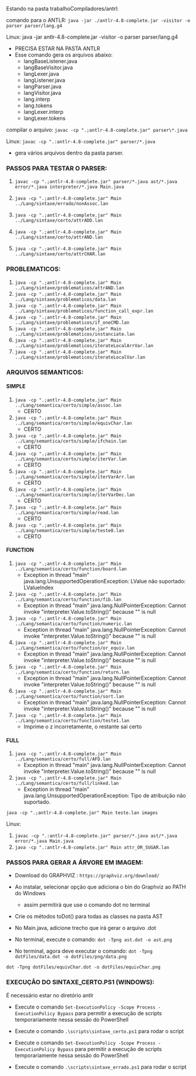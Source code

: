 Estando na pasta trabalhoCompiladores/antrl:

comando para o ANTLR:
`java -jar ./antlr-4.8-complete.jar -visitor -o parser parser/lang.g4`

Linux:
java -jar antlr-4.8-complete.jar -visitor -o parser parser/lang.g4

- PRECISA ESTAR NA PASTA ANTLR
- Esse comando gera os arquivos abaixo:
  - langBaseListener.java
  - langBaseVisitor.java
  - langLexer.java
  - langListener.java
  - langParser.java
  - langVisitor.java
  - lang.interp
  - lang.tokens
  - langLexer.interp
  - langLexer.tokens

compilar o arquivo:
`javac -cp ".;antlr-4.8-complete.jar" parser\*.java`

Linux:
`javac -cp ".:antlr-4.8-complete.jar" parser/*.java`

- gera vários arquivos dentro da pasta parser.

### PASSOS PARA TESTAR O PARSER:

<!-- 1. javac -cp ".;antlr-4.8-complete.jar" parser\*.java
2. javac -cp ".;antlr-4.8-complete.jar" Main.java -->

1. `javac -cp ".;antlr-4.8-complete.jar" parser/*.java ast/*.java error/*.java interpreter/*.java Main.java`
2. `java -cp ".;antlr-4.8-complete.jar" Main ../Lang/sintaxe/errado/nonAssoc.lan`
3. `java -cp ".;antlr-4.8-complete.jar" Main ../Lang/sintaxe/certo/attrADD.lan`
4. `java -cp ".;antlr-4.8-complete.jar" Main ../Lang/sintaxe/certo/attrAND.lan`

5. `java -cp ".;antlr-4.8-complete.jar" Main ../Lang/sintaxe/certo/attrCHAR.lan`

### PROBLEMATICOS:

1. `java -cp ".;antlr-4.8-complete.jar" Main ../Lang/sintaxe/problematicos/attrAND.lan`
2. `java -cp ".;antlr-4.8-complete.jar" Main ../Lang/sintaxe/problematicos/data.lan`
3. `java -cp ".;antlr-4.8-complete.jar" Main ../Lang/sintaxe/problematicos/function_call_expr.lan`
4. `java -cp ".;antlr-4.8-complete.jar" Main ../Lang/sintaxe/problematicos/if_oneCMD.lan`
5. `java -cp ".;antlr-4.8-complete.jar" Main ../Lang/sintaxe/problematicos/instanciate.lan`
6. `java -cp ".;antlr-4.8-complete.jar" Main ../Lang/sintaxe/problematicos/iterateLocalArrVar.lan`
7. `java -cp ".;antlr-4.8-complete.jar" Main ../Lang/sintaxe/problematicos/iterateLocalVar.lan`

### ARQUIVOS SEMANTICOS:

#### SIMPLE

1. `java -cp ".;antlr-4.8-complete.jar" Main ../Lang/semantica/certo/simple/assoc.lan`
   - CERTO
2. `java -cp ".;antlr-4.8-complete.jar" Main ../Lang/semantica/certo/simple/equivChar.lan`
   - CERTO
3. `java -cp ".;antlr-4.8-complete.jar" Main ../Lang/semantica/certo/simple/ifchain.lan`
   - CERTO
4. `java -cp ".;antlr-4.8-complete.jar" Main ../Lang/semantica/certo/simple/iterVar.lan`
   - CERTO
5. `java -cp ".;antlr-4.8-complete.jar" Main ../Lang/semantica/certo/simple/iterVarArr.lan`
   - CERTO
6. `java -cp ".;antlr-4.8-complete.jar" Main ../Lang/semantica/certo/simple/iterVarDec.lan`
   - CERTO
7. `java -cp ".;antlr-4.8-complete.jar" Main ../Lang/semantica/certo/simple/read.lan`
   - CERTO
8. `java -cp ".;antlr-4.8-complete.jar" Main ../Lang/semantica/certo/simple/teste0.lan`
   - CERTO

#### FUNCTION

1. `java -cp ".;antlr-4.8-complete.jar" Main ../Lang/semantica/certo/function/board.lan`
   - Exception in thread "main" java.lang.UnsupportedOperationException: LValue não suportado: LValueIndex
2. `java -cp ".;antlr-4.8-complete.jar" Main ../Lang/semantica/certo/function/fib.lan`
   - Exception in thread "main" java.lang.NullPointerException: Cannot invoke "interpreter.Value.toString()" because "<local2>" is null
3. `java -cp ".;antlr-4.8-complete.jar" Main ../Lang/semantica/certo/function/numeric.lan`
   - Exception in thread "main" java.lang.NullPointerException: Cannot invoke "interpreter.Value.toString()" because "<local2>" is null
4. `java -cp ".;antlr-4.8-complete.jar" Main ../Lang/semantica/certo/function/or_equiv.lan`
   - Exception in thread "main" java.lang.NullPointerException: Cannot invoke "interpreter.Value.toString()" because "<local2>" is null
5. `java -cp ".;antlr-4.8-complete.jar" Main ../Lang/semantica/certo/function/return.lan`
   - Exception in thread "main" java.lang.NullPointerException: Cannot invoke "interpreter.Value.toString()" because "<local2>" is null
6. `java -cp ".;antlr-4.8-complete.jar" Main ../Lang/semantica/certo/function/sort.lan`
   - Exception in thread "main" java.lang.NullPointerException: Cannot invoke "interpreter.Value.toString()" because "<local2>" is null
7. `java -cp ".;antlr-4.8-complete.jar" Main ../Lang/semantica/certo/function/teste1.lan`
   - Imprime o z incorretamente, o restante sai certo

#### FULL

1. `java -cp ".;antlr-4.8-complete.jar" Main ../Lang/semantica/certo/full/AFD.lan`
   - Exception in thread "main" java.lang.NullPointerException: Cannot invoke "interpreter.Value.toString()" because "<local2>" is null
2. `java -cp ".;antlr-4.8-complete.jar" Main ../Lang/semantica/certo/full/linked.lan`
   - Exception in thread "main" java.lang.UnsupportedOperationException: Tipo de atribuição não suportado.

`java -cp ".;antlr-4.8-complete.jar" Main teste.lan images`

Linux:

1. `javac -cp ".:antlr-4.8-complete.jar" parser/*.java ast/*.java error/*.java Main.java`
2. `java -cp ".:antlr-4.8-complete.jar" Main attr_OR_SUGAR.lan`

### PASSOS PARA GERAR A ÁRVORE EM IMAGEM:

- Download do GRAPHVIZ : `https://graphviz.org/download/`
- Ao instalar, selecionar opção que adiciona o bin do Graphviz ao PATH do Windows
  - assim permitirá que use o comando dot no terminal
- Crie os métodos toDot() para todas as classes na pasta AST
- No Main.java, adicione trecho que irá gerar o arquivo .dot
- No terminal, execute o comando: `dot -Tpng ast.dot -o ast.png`

- No terminal, agora deve executar o comando: `dot -Tpng dotFiles/data.dot -o dotFiles/png/data.png`

`dot -Tpng dotFiles/equivChar.dot -o dotFiles/equivChar.png`

### EXECUÇÃO DO SINTAXE_CERTO.PS1 (WINDOWS):

É necessário estar no diretório antlr

- Execute o comando `Set-ExecutionPolicy -Scope Process -ExecutionPolicy Bypass` para permitir a execução de scripts temporariamente nessa sessão do PowerShell
- Execute o comando `.\scripts\sintaxe_certo.ps1` para rodar o script

- Execute o comando `Set-ExecutionPolicy -Scope Process -ExecutionPolicy Bypass` para permitir a execução de scripts temporariamente nessa sessão do PowerShell
- Execute o comando `.\scripts\sintaxe_errado.ps1` para rodar o script
